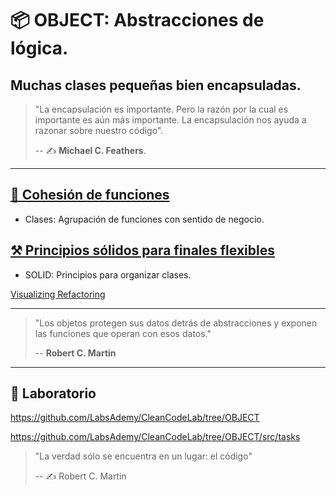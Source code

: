 # 📦 OBJECT: Abstracciones de lógica.

## Muchas clases pequeñas bien encapsuladas.

> "La encapsulación es importante.
> Pero la razón por la cual es importante es aún más importante.
> La encapsulación nos ayuda a razonar sobre nuestro código".
>
> -- ✍️ **Michael C. Feathers**.

---

## [🧱 Cohesión de funciones](https://github.com/BitAdemy/CleanCode/tree/OBJECT/1-cohesion_de_funciones.md)

- Clases: Agrupación de funciones con sentido de negocio.

## [⚒️ Principios sólidos para finales flexibles](https://github.com/BitAdemy/CleanCode/tree/OBJECT/2-principios_solidos_para_finales_flexibles.md)

- SOLID: Principios para organizar clases.

[Visualizing Refactoring](https://twitter.com/LlewellynFalco/status/633363986273189888)

---

> "Los objetos protegen sus datos detrás de abstracciones y exponen las funciones que operan con esos datos."
>
> -- **Robert C. Martin**

---
## 📝 Laboratorio

https://github.com/LabsAdemy/CleanCodeLab/tree/OBJECT

https://github.com/LabsAdemy/CleanCodeLab/tree/OBJECT/src/tasks

>"La verdad sólo se encuentra en un lugar: el código"
>
>-- ✍️ Robert C. Martin
